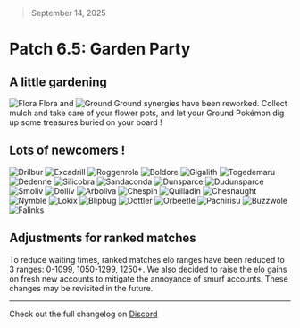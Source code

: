 > September 14, 2025

# Patch 6.5: Garden Party

## A little gardening

![Flora](https://raw.githubusercontent.com/keldaanCommunity/pokemonAutoChess/master/app/public/src/assets/types/FLORA.svg) Flora and ![Ground](https://raw.githubusercontent.com/keldaanCommunity/pokemonAutoChess/master/app/public/src/assets/types/GROUND.svg) Ground synergies have been reworked. Collect mulch and take care of your flower pots, and let your Ground Pokémon dig up some treasures buried on your board !

## Lots of newcomers !

![Drilbur](https://raw.githubusercontent.com/PMDCollab/SpriteCollab/master/portrait/0529/Normal.png)
![Excadrill](https://raw.githubusercontent.com/PMDCollab/SpriteCollab/master/portrait/0530/Normal.png)
![Roggenrola](https://raw.githubusercontent.com/PMDCollab/SpriteCollab/master/portrait/0524/Normal.png)
![Boldore](https://raw.githubusercontent.com/PMDCollab/SpriteCollab/master/portrait/0525/Normal.png)
![Gigalith](https://raw.githubusercontent.com/PMDCollab/SpriteCollab/master/portrait/0526/Normal.png)
![Togedemaru](https://raw.githubusercontent.com/PMDCollab/SpriteCollab/master/portrait/0777/Normal.png)
![Dedenne](https://raw.githubusercontent.com/PMDCollab/SpriteCollab/master/portrait/0702/Normal.png)
![Silicobra](https://raw.githubusercontent.com/PMDCollab/SpriteCollab/master/portrait/0843/Normal.png)
![Sandaconda](https://raw.githubusercontent.com/PMDCollab/SpriteCollab/master/portrait/0844/Normal.png)
![Dunsparce](https://raw.githubusercontent.com/PMDCollab/SpriteCollab/master/portrait/0206/Normal.png)
![Dudunsparce](https://raw.githubusercontent.com/PMDCollab/SpriteCollab/master/portrait/0982/Normal.png)
![Smoliv](https://raw.githubusercontent.com/PMDCollab/SpriteCollab/master/portrait/0928/Normal.png)
![Dolliv](https://raw.githubusercontent.com/PMDCollab/SpriteCollab/master/portrait/0929/Normal.png)
![Arboliva](https://raw.githubusercontent.com/PMDCollab/SpriteCollab/master/portrait/0930/Normal.png)
![Chespin](https://raw.githubusercontent.com/PMDCollab/SpriteCollab/master/portrait/0650/Normal.png)
![Quilladin](https://raw.githubusercontent.com/PMDCollab/SpriteCollab/master/portrait/0651/Normal.png)
![Chesnaught](https://raw.githubusercontent.com/PMDCollab/SpriteCollab/master/portrait/0652/Normal.png)
![Nymble](https://raw.githubusercontent.com/PMDCollab/SpriteCollab/master/portrait/0919/Normal.png)
![Lokix](https://raw.githubusercontent.com/PMDCollab/SpriteCollab/master/portrait/0920/Normal.png)
![Blipbug](https://raw.githubusercontent.com/PMDCollab/SpriteCollab/master/portrait/0824/Normal.png)
![Dottler](https://raw.githubusercontent.com/PMDCollab/SpriteCollab/master/portrait/0825/Normal.png)
![Orbeetle](https://raw.githubusercontent.com/PMDCollab/SpriteCollab/master/portrait/0826/Normal.png)
![Pachirisu](https://raw.githubusercontent.com/PMDCollab/SpriteCollab/master/portrait/0417/Normal.png)
![Buzzwole](https://raw.githubusercontent.com/PMDCollab/SpriteCollab/master/portrait/0794/Normal.png)
![Falinks](https://raw.githubusercontent.com/PMDCollab/SpriteCollab/master/portrait/0870/Normal.png)


## Adjustments for ranked matches

To reduce waiting times, ranked matches elo ranges have been reduced to 3 ranges: 0-1099, 1050-1299, 1250+. We also decided to raise the elo gains on fresh new accounts to mitigate the annoyance of smurf accounts. These changes may be revisited in the future.

---

Check out the full changelog on [Discord](https://discord.com/channels/737230355039387749/737230355039387752/1416708571998982214)
